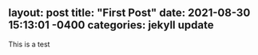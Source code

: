 layout: post
title:  "First Post"
date:   2021-08-30 15:13:01 -0400
categories: jekyll update
------------------------------------

This is a test
